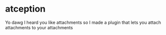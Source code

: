 # atception
Yo dawg I heard you like attachments so I made a plugin that lets you attach attachments to your attachments
